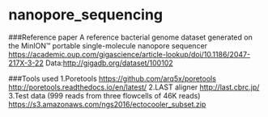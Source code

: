 # nanopore_sequencing

###Reference paper
A reference bacterial genome dataset generated on the MinION™ portable single-molecule nanopore sequencer
	https://academic.oup.com/gigascience/article-lookup/doi/10.1186/2047-217X-3-22
	Data:http://gigadb.org/dataset/100102

###Tools used
1.Poretools
	https://github.com/arq5x/poretools
	http://poretools.readthedocs.io/en/latest/
2.LAST aligner
	http://last.cbrc.jp/
3.Test data (999 reads from three flowcells of 46K reads) 
	https://s3.amazonaws.com/ngs2016/ectocooler_subset.zip
